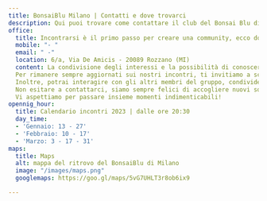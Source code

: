 ```yaml
---
title: BonsaiBlu Milano | Contatti e dove trovarci
description: Qui puoi trovare come contattare il club del Bonsai Blu di Milano
office:
  title: Incontrarsi è il primo passo per creare una community, ecco dove lo fa il club
  mobile: "- "
  email: " -"
  location: 6/a, Via De Amicis - 20089 Rozzano (MI)
  content: La condivisione degli interessi e la possibilità di conoscere persone nuove rendono questi incontri divertenti e stimolanti.  Il nostro obiettivo è quello di creare un ambiente accogliente e informale dove ci si possa incontrare, scambiare idee e passare del tempo in compagnia lavorando le nostre piante.
  Per rimanere sempre aggiornati sui nostri incontri, ti invitiamo a scriverci per entrare nel nostro gruppo Whatsapp. E' il modo più semplice e veloce per essere informati su dove e quando ci incontriamo.
  Inoltre, potrai interagire con gli altri membri del gruppo, condividere le tue esperienze, chiedere informazioni e partecipare attivamente alla vita della community.
  Non esitare a contattarci, siamo sempre felici di accogliere nuovi soci.
  Vi aspettiamo per passare insieme momenti indimenticabili!
opennig_hour:
  title: Calendario incontri 2023 | dalle ore 20:30
  day_time:
  - 'Gennaio: 13 - 27'
  - 'Febbraio: 10 - 17'
  - 'Marzo: 3 - 17 - 31'
maps:
  title: Maps
  alt: mappa del ritrovo del BonsaiBlu di Milano
  image: "/images/maps.png"
  googlemaps: https://goo.gl/maps/5vG7UHLT3r8ob6ix9

---
```

